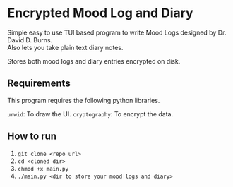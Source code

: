 # Encrypted Mood Log and Diary

Simple easy to use TUI based program to write Mood Logs designed by Dr. David D. Burns.  
Also lets you take plain text diary notes.

Stores both mood logs and diary entries encrypted on disk.

## Requirements

This program requires the following python libraries.

`urwid`: To draw the UI.
`cryptography`: To encrypt the data.

## How to run

1. `git clone <repo url>`
2. `cd <cloned dir>`
3. `chmod +x main.py`
4. `./main.py <dir to store your mood logs and diary>`


